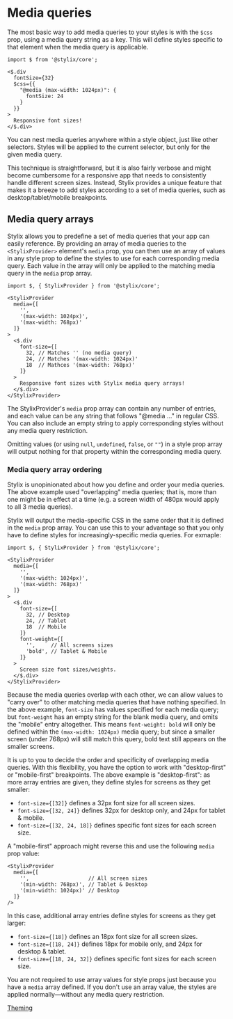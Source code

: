 # Media queries

The most basic way to add media queries to your styles is with the `$css` prop, using a media query string as a key. This will define styles specific to that element when the media query is applicable.

```tsx-render
import $ from '@stylix/core';

<$.div
  fontSize={32}
  $css={{
    "@media (max-width: 1024px)": {
      fontSize: 24
    }
  }}
>
  Responsive font sizes!
</$.div>
```

You can nest media queries anywhere within a style object, just like other selectors. Styles will be applied to the current selector, but only for the given media query.

This technique is straightforward, but it is also fairly verbose and might become cumbersome for a responsive app that needs to consistently handle different screen sizes.  Instead, Stylix provides a unique feature that makes it a breeze to add styles according to a set of media queries, such as desktop/tablet/mobile breakpoints.

## Media query arrays

Stylix allows you to predefine a set of media queries that your app can easily reference. By providing an array of media queries to the `<StylixProvider>` element's `media` prop, you can then use an array of values in any style prop to define the styles to use for each corresponding media query. Each value in the array will only be applied to the matching media query in the `media` prop array.

```tsx-render
import $, { StylixProvider } from '@stylix/core';

<StylixProvider 
  media={[
    '',
    '(max-width: 1024px)',
    '(max-width: 768px)'
  ]}
>
  <$.div 
    font-size={[
      32, // Matches '' (no media query)
      24, // Matches '(max-width: 1024px)'
      18  // Mathces '(max-width: 768px)'
    ]}
  >
    Responsive font sizes with Stylix media query arrays!
  </$.div>
</StylixProvider>
```

The StylixProvider's `media` prop array can contain any number of entries, and each value can be any string that follows "@media ..." in regular CSS. You can also include an empty string to apply corresponding styles without any media query restriction.

Omitting values (or using `null`, `undefined`, `false`, or `""`) in a style prop array will output nothing for that property within the corresponding media query.

### Media query array ordering

Stylix is unopinionated about how you define and order your media queries. The above example used "overlapping" media queries; that is, more than one might be in effect at a time (e.g. a screen width of 480px would apply to all 3 media queries).

Stylix will output the media-specific CSS in the same order that it is defined in the `media` prop array. You can use this to your advantage so that you only have to define styles for increasingly-specific media queries. For exmaple:

```tsx-render
import $, { StylixProvider } from '@stylix/core';

<StylixProvider 
  media={[
    '',
    '(max-width: 1024px)',
    '(max-width: 768px)'
  ]}
>
  <$.div 
    font-size={[
      32, // Desktop
      24, // Tablet
      18  // Mobile
    ]}
    font-weight={[
      '',     // All screens sizes
      'bold', // Tablet & Mobile
    ]}
  >
    Screen size font sizes/weights.
  </$.div>
</StylixProvider>
```

Because the media queries overlap with each other, we can allow values to "carry over" to other matching media queries that have nothing specified. In the above example, `font-size` has values specified for each media query; but `font-weight` has an empty string for the blank media query, and omits the "mobile" entry altogether. This means `font-weight: bold` will only be defined within the `(max-width: 1024px)` media query; but since a smaller screen (under 768px) will still match this query, bold text still appears on the smaller screens.

It is up to you to decide the order and specificity of overlapping media queries. With this flexibility, you have the option to work with "desktop-first" or "mobile-first" breakpoints. The above example is "desktop-first": as more array entries are given, they define styles for screens as they get smaller:

- `font-size={[32]}` defines a 32px font size for all screen sizes.
- `font-size={[32, 24]}` defines 32px for desktop only, and 24px for tablet & mobile.
- `font-size={[32, 24, 18]}` defines specific font sizes for each screen size.

A "mobile-first" approach might reverse this and use the following `media` prop value: 

```tsx
<StylixProvider 
  media={[
    '',                   // All screen sizes
    '(min-width: 768px)', // Tablet & Desktop
    '(min-width: 1024px)' // Desktop
  ]}
/>
```

In this case, additional array entries define styles for screens as they get larger:

- `font-size={[18]}` defines an 18px font size for all screen sizes.
- `font-size={[18, 24]}` defines 18px for mobile only, and 24px for desktop & tablet.
- `font-size={[18, 24, 32]}` defines specific font sizes for each screen size.

You are not required to use array values for style props just because you have a `media` array defined. If you don't use an array value, the styles are applied normally—without any media query restriction.

<a href="/themes" class="next-link">Theming</a>
